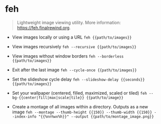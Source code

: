 # feh
> Lightweight image viewing utility.
> More information: <https://feh.finalrewind.org>.

- View images locally or using a URL
`feh {{path/to/images}}`

- View images recursively
`feh --recursive {{path/to/images}}`

- View images without window borders
`feh --borderless {{path/to/images}}`

- Exit after the last image
`feh --cycle-once {{path/to/images}}`

- Set the slideshow cycle delay
`feh --slideshow-delay {{seconds}} {{path/to/images}}`

- Set your wallpaper (centered, filled, maximized, scaled or tiled)
`feh --bg-{{center|fill|max|scale|tile}} {{path/to/image}}`

- Create a montage of all images within a directory. Outputs as a new image
`feh --montage --thumb-height {{150}} --thumb-width {{150}} --index-info "{{%nn%wx%h}}" --output {{path/to/montage_image.png}}`
